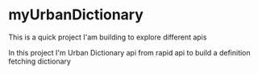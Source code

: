 # myUrbanDictionary
This is a quick project I'am building to explore different apis

In this project I'm Urban Dictionary api from rapid api to build a definition fetching dictionary
